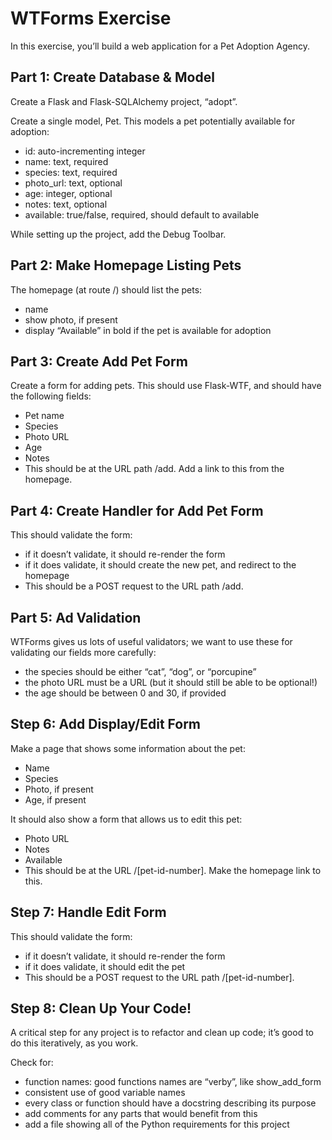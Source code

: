 # WTForms Exercise
In this exercise, you’ll build a web application for a Pet Adoption Agency.

## Part 1: Create Database & Model 
Create a Flask and Flask-SQLAlchemy project, “adopt”.

Create a single model, Pet. This models a pet potentially available for adoption:
- id: auto-incrementing integer
- name: text, required
- species: text, required
- photo_url: text, optional
- age: integer, optional
- notes: text, optional
- available: true/false, required, should default to available

While setting up the project, add the Debug Toolbar.

## Part 2: Make Homepage Listing Pets
The homepage (at route /) should list the pets:
- name
- show photo, if present
- display “Available” in bold if the pet is available for adoption

## Part 3: Create Add Pet Form
Create a form for adding pets. This should use Flask-WTF, and should have the following fields:
- Pet name
- Species
- Photo URL
- Age
- Notes
- This should be at the URL path /add. Add a link to this from the homepage.

## Part 4: Create Handler for Add Pet Form
This should validate the form:
- if it doesn’t validate, it should re-render the form
- if it does validate, it should create the new pet, and redirect to the homepage
- This should be a POST request to the URL path /add.

## Part 5: Ad Validation
WTForms gives us lots of useful validators; we want to use these for validating our fields more carefully:
- the species should be either “cat”, “dog”, or “porcupine”
- the photo URL must be a URL (but it should still be able to be optional!)
- the age should be between 0 and 30, if provided

## Step 6: Add Display/Edit Form
Make a page that shows some information about the pet:
- Name
- Species
- Photo, if present
- Age, if present

It should also show a form that allows us to edit this pet:
- Photo URL
- Notes
- Available
- This should be at the URL /[pet-id-number]. Make the homepage link to this.

## Step 7: Handle Edit Form
This should validate the form:
- if it doesn’t validate, it should re-render the form
- if it does validate, it should edit the pet
- This should be a POST request to the URL path /[pet-id-number].

## Step 8: Clean Up Your Code!
A critical step for any project is to refactor and clean up code; it’s good to do this iteratively, as you work.

Check for:
- function names: good functions names are “verby”, like show_add_form
- consistent use of good variable names
- every class or function should have a docstring describing its purpose
- add comments for any parts that would benefit from this
- add a file showing all of the Python requirements for this project